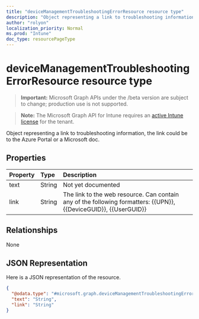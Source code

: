 ```yaml
---
title: "deviceManagementTroubleshootingErrorResource resource type"
description: "Object representing a link to troubleshooting information, the link could be to the Azure Portal or a Microsoft doc."
author: "rolyon"
localization_priority: Normal
ms.prod: "Intune"
doc_type: resourcePageType
---
```


# deviceManagementTroubleshootingErrorResource resource type

> **Important:** Microsoft Graph APIs under the /beta version are subject to change; production use is not supported.

> **Note:** The Microsoft Graph API for Intune requires an [active Intune license](https://go.microsoft.com/fwlink/?linkid=839381) for the tenant.

Object representing a link to troubleshooting information, the link could be to the Azure Portal or a Microsoft doc.

## Properties
|Property|Type|Description|
|:---|:---|:---|
|text|String|Not yet documented|
|link|String|The link to the web resource. Can contain any of the following formatters: {{UPN}}, {{DeviceGUID}}, {{UserGUID}}|

## Relationships
None

## JSON Representation
Here is a JSON representation of the resource.
<!-- {
  "blockType": "resource",
  "@odata.type": "microsoft.graph.deviceManagementTroubleshootingErrorResource"
}
-->
``` json
{
  "@odata.type": "#microsoft.graph.deviceManagementTroubleshootingErrorResource",
  "text": "String",
  "link": "String"
}
```



